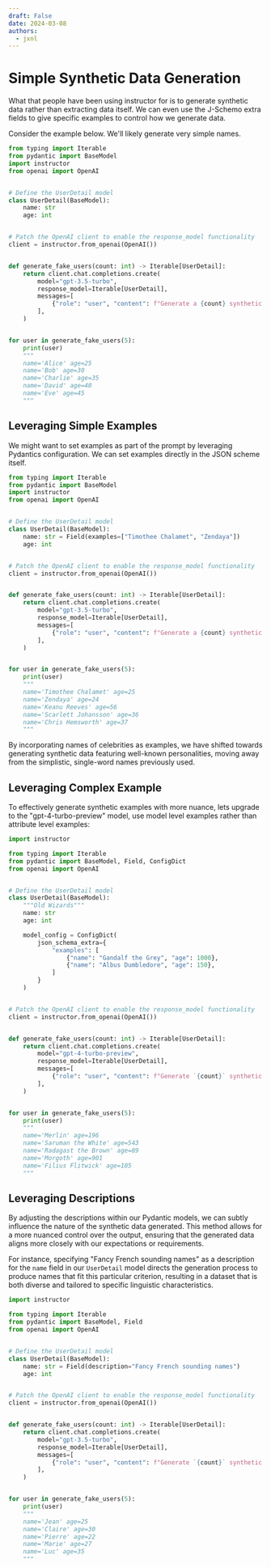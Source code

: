 ```yaml
---
draft: False
date: 2024-03-08
authors:
  - jxnl
---
```


# Simple Synthetic Data Generation

What that people have been using instructor for is to generate synthetic data rather than extracting data itself. We can even use the J-Schemo extra fields to give specific examples to control how we generate data. 

Consider the example below. We'll likely generate very simple names.

```python
from typing import Iterable
from pydantic import BaseModel
import instructor
from openai import OpenAI


# Define the UserDetail model
class UserDetail(BaseModel):
    name: str
    age: int


# Patch the OpenAI client to enable the response_model functionality
client = instructor.from_openai(OpenAI())


def generate_fake_users(count: int) -> Iterable[UserDetail]:
    return client.chat.completions.create(
        model="gpt-3.5-turbo",
        response_model=Iterable[UserDetail],
        messages=[
            {"role": "user", "content": f"Generate a {count} synthetic users"},
        ],
    )


for user in generate_fake_users(5):
    print(user)
    """
    name='Alice' age=25
    name='Bob' age=30
    name='Charlie' age=35
    name='David' age=40
    name='Eve' age=45
    """
```

## Leveraging Simple Examples

We might want to set examples as part of the prompt by leveraging Pydantics configuration. We can set examples directly in the JSON scheme itself.

```python
from typing import Iterable
from pydantic import BaseModel
import instructor
from openai import OpenAI


# Define the UserDetail model
class UserDetail(BaseModel):
    name: str = Field(examples=["Timothee Chalamet", "Zendaya"])
    age: int


# Patch the OpenAI client to enable the response_model functionality
client = instructor.from_openai(OpenAI())


def generate_fake_users(count: int) -> Iterable[UserDetail]:
    return client.chat.completions.create(
        model="gpt-3.5-turbo",
        response_model=Iterable[UserDetail],
        messages=[
            {"role": "user", "content": f"Generate a {count} synthetic users"},
        ],
    )


for user in generate_fake_users(5):
    print(user)
    """
    name='Timothee Chalamet' age=25
    name='Zendaya' age=24
    name='Keanu Reeves' age=56
    name='Scarlett Johansson' age=36
    name='Chris Hemsworth' age=37
    """
```

By incorporating names of celebrities as examples, we have shifted towards generating synthetic data featuring well-known personalities, moving away from the simplistic, single-word names previously used.

## Leveraging Complex Example

To effectively generate synthetic examples with more nuance, lets upgrade to the "gpt-4-turbo-preview" model, use model level examples rather than attribute level examples:

```Python
import instructor

from typing import Iterable
from pydantic import BaseModel, Field, ConfigDict
from openai import OpenAI


# Define the UserDetail model
class UserDetail(BaseModel):
    """Old Wizards"""
    name: str
    age: int

    model_config = ConfigDict(
        json_schema_extra={
            "examples": [
                {"name": "Gandalf the Grey", "age": 1000},
                {"name": "Albus Dumbledore", "age": 150},
            ]
        }
    )


# Patch the OpenAI client to enable the response_model functionality
client = instructor.from_openai(OpenAI())


def generate_fake_users(count: int) -> Iterable[UserDetail]:
    return client.chat.completions.create(
        model="gpt-4-turbo-preview",
        response_model=Iterable[UserDetail],
        messages=[
            {"role": "user", "content": f"Generate `{count}` synthetic examples"},
        ],
    )


for user in generate_fake_users(5):
    print(user)
    """
    name='Merlin' age=196
    name='Saruman the White' age=543
    name='Radagast the Brown' age=89
    name='Morgoth' age=901
    name='Filius Flitwick' age=105 
    """
```

## Leveraging Descriptions

By adjusting the descriptions within our Pydantic models, we can subtly influence the nature of the synthetic data generated. This method allows for a more nuanced control over the output, ensuring that the generated data aligns more closely with our expectations or requirements. 

For instance, specifying "Fancy French sounding names" as a description for the `name` field in our `UserDetail` model directs the generation process to produce names that fit this particular criterion, resulting in a dataset that is both diverse and tailored to specific linguistic characteristics.


```python
import instructor

from typing import Iterable
from pydantic import BaseModel, Field
from openai import OpenAI


# Define the UserDetail model
class UserDetail(BaseModel):
    name: str = Field(description="Fancy French sounding names")
    age: int


# Patch the OpenAI client to enable the response_model functionality
client = instructor.from_openai(OpenAI())


def generate_fake_users(count: int) -> Iterable[UserDetail]:
    return client.chat.completions.create(
        model="gpt-3.5-turbo",
        response_model=Iterable[UserDetail],
        messages=[
            {"role": "user", "content": f"Generate `{count}` synthetic users"},
        ],
    )


for user in generate_fake_users(5):
    print(user)
    """
    name='Jean' age=25
    name='Claire' age=30
    name='Pierre' age=22
    name='Marie' age=27
    name='Luc' age=35
    """
```